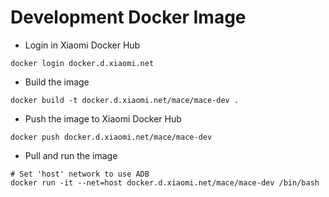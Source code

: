 Development Docker Image
========

* Login in Xiaomi Docker Hub
```
docker login docker.d.xiaomi.net
```
* Build the image
```
docker build -t docker.d.xiaomi.net/mace/mace-dev .
```

* Push the image to Xiaomi Docker Hub
```
docker push docker.d.xiaomi.net/mace/mace-dev
```

* Pull and run the image
```
# Set 'host' network to use ADB
docker run -it --net=host docker.d.xiaomi.net/mace/mace-dev /bin/bash
```
